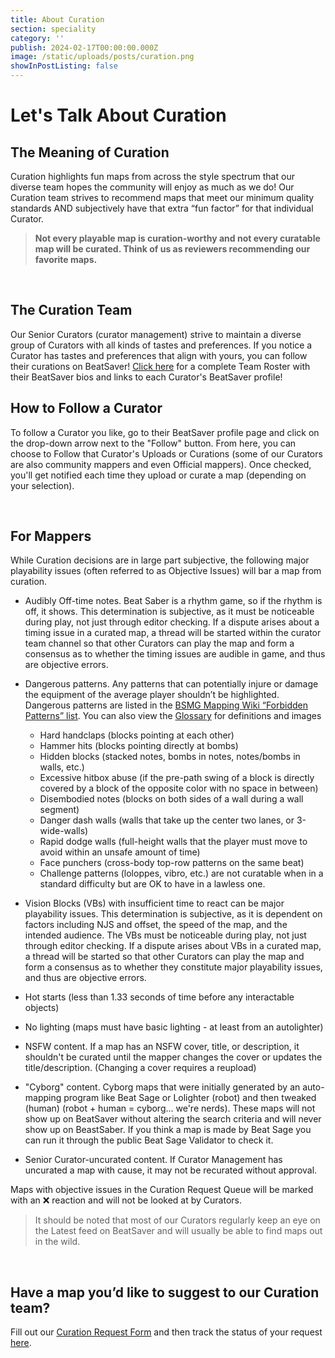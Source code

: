 ```yaml
---
title: About Curation
section: speciality
category: ''
publish: 2024-02-17T00:00:00.000Z
image: /static/uploads/posts/curation.png
showInPostListing: false
---
```


# Let's Talk About Curation

## The Meaning of Curation

Curation highlights fun maps from across the style spectrum that our diverse team hopes the community will enjoy as much as we do! Our Curation team strives to recommend maps that meet our minimum quality standards AND subjectively have that extra “fun factor” for that individual Curator.

> **Not every playable map is curation-worthy and not every curatable map will be curated. Think of us as reviewers recommending our favorite maps.**

<div style="page-break-before:always">&nbsp;</div>
<p></p>

## The Curation Team

Our Senior Curators (curator management) strive to maintain a diverse group of Curators with all kinds of tastes and preferences. If you notice a Curator has tastes and preferences that align with yours, you can follow their curations on BeatSaver! [Click here](/curation-team) for a complete Team Roster with their BeatSaver bios and links to each Curator's BeatSaver profile!

## How to Follow a Curator

To follow a Curator you like, go to their BeatSaver profile page and click on the drop-down arrow next to the "Follow" button. From here, you can choose to Follow that Curator's Uploads or Curations (some of our Curators are also community mappers and even Official mappers). Once checked, you'll get notified each time they upload or curate a map (depending on your selection).

<div style="page-break-before:always">&nbsp;</div>
<p></p>

## For Mappers

While Curation decisions are in large part subjective, the following major playability issues (often referred to as Objective Issues) will bar a map from curation.

- Audibly Off-time notes. Beat Saber is a rhythm game, so if the rhythm is off, it shows. This determination is subjective, as it must be noticeable during play, not just through editor checking. If a dispute arises about a timing issue in a curated map, a thread will be started within the curator team channel so that other Curators can play the map and form a consensus as to whether the timing issues are audible in game, and thus are objective errors.
- Dangerous patterns. Any patterns that can potentially injure or damage the equipment of the average player shouldn’t be highlighted. Dangerous patterns are listed in the [BSMG Mapping Wiki “Forbidden Patterns” list](https://bsmg.wiki/mapping/basic-mapping.html#don-t-forbidden-patterns). You can also view the [Glossary](https://bsmg.wiki/mapping/glossary.html) for definitions and images
  - Hard handclaps (blocks pointing at each other)
  - Hammer hits (blocks pointing directly at bombs)
  - Hidden blocks (stacked notes, bombs in notes, notes/bombs in walls, etc.)
  - Excessive hitbox abuse (if the pre-path swing of a block is directly covered by a block of the opposite color with no space in between)
  - Disembodied notes (blocks on both sides of a wall during a wall segment)
  - Danger dash walls (walls that take up the center two lanes, or 3-wide-walls)
  - Rapid dodge walls (full-height walls that the player must move to avoid within an unsafe amount of time)
  - Face punchers (cross-body top-row patterns on the same beat)
  - Challenge patterns (loloppes, vibro, etc.) are not curatable when in a standard difficulty but are OK to have in a lawless one.
  
- Vision Blocks (VBs) with insufficient time to react can be major playability issues. This determination is subjective, as it is dependent on factors including NJS and offset, the speed of the map, and the intended audience. The VBs must be noticeable during play, not just through editor checking. If a dispute arises about VBs in a curated map, a thread will be started so that other Curators can play the map and form a consensus as to whether they constitute major playability issues, and thus are objective errors.
- Hot starts (less than 1.33 seconds of time before any interactable objects)
- No lighting (maps must have basic lighting - at least from an autolighter)
- NSFW content. If a map has an NSFW cover, title, or description, it shouldn't be curated until the mapper changes the cover or updates the title/description. (Changing a cover requires a reupload)
- "Cyborg" content. Cyborg maps that were initially generated by an auto-mapping program like Beat Sage or Lolighter (robot) and then tweaked (human) (robot + human = cyborg... we're nerds). These maps will not show up on BeatSaver without altering the search criteria and will never show up on BeastSaber. If you think a map is made by Beat Sage you can run it through the public Beat Sage Validator to check it.
- Senior Curator-uncurated content. If Curator Management has uncurated a map with cause, it may not be recurated without approval.

Maps with objective issues in the Curation Request Queue will be marked with an ❌ reaction and will not be looked at by Curators.

> It should be noted that most of our Curators regularly keep an eye on the Latest feed on BeatSaver and will usually be able to find maps out in the wild.

<div style="page-break-before:always">&nbsp;</div>
<p></p>

## Have a map you’d like to suggest to our Curation team?

Fill out our [Curation Request Form](https://forms.gle/ppkhbA9TG4GmN3jS7) and then track the status of your request [here](https://docs.google.com/spreadsheets/d/1IBZNJUae94FjJGMmnc94JsH3SN7iBufW-CzrU2zJPEk/edit#gid=773434791).

<div style="page-break-before:always">&nbsp;</div>
<p></p>
